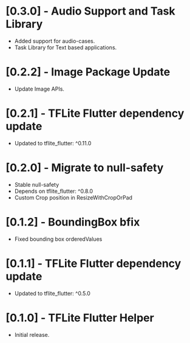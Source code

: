 # [0.3.0] - Audio Support and Task Library
* Added support for audio-cases.
* Task Library for Text based applications.

# [0.2.2] - Image Package Update
* Update Image APIs.

# [0.2.1] - TFLite Flutter dependency update

* Updated to tflite_flutter: ^0.11.0

# [0.2.0] - Migrate to null-safety
* Stable null-safety
* Depends on tflite_flutter: ^0.8.0
* Custom Crop position in ResizeWithCropOrPad

# [0.1.2] - BoundingBox bfix

* Fixed bounding box orderedValues

# [0.1.1] - TFLite Flutter dependency update

* Updated to tflite_flutter: ^0.5.0

# [0.1.0] - TFLite Flutter Helper

* Initial release.
